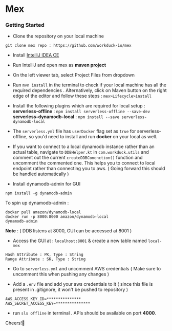 # Mex

### Getting Started

- Clone the repository on your local machine
```
git clone mex repo : https://github.com/workduck-io/mex
```


- Install [IntelliJ IDEA CE](https://www.jetbrains.com/idea/download/#section=mac)


- Run IntelliJ and open mex as **maven project**


- On the left viewer tab, select Project Files from dropdown


- Run `mvn install` in the terminal to check if your local machine has all the required dependencies . Alternatively, click on  Maven button on the right edge of the editor and follow these steps : `mex>Lifecycle>install`


- Install the following plugins which are required for local setup :
**serverless-offline** : `npm install serverless-offline --save-dev` <br>
**serverless-dynamodb-local** : `npm install --save serverless-dynamodb-local`



- The `serverless.yml` file has `userDocker` flag set as `true` for serverless-offline, so you'd need to install and run **docker** on your local as well.


- If you want to connect to a local dynamodb instance rather than an actual table,
navigate to `DDBHelper.kt` in `com.workduck.utils`  and comment out the current `createDDBConenction()` function and uncomment the commented one. This helps you to connect to local endpoint rather than connecting you to aws. ( Going forward this should be handled automatically )


- Install dynamodb-admin for GUI
```
npm install -g dynamodb-admin
```
To spin up dynamodb-admin :
```
docker pull amazon/dynamodb-local
docker run -p 8000:8000 amazon/dynamodb-local
dynamodb-admin
```
**Note** : ( DDB listens at 8000, GUI can be accessed at 8001 )


- Access the GUI at : `localhost:8001` & create a new table named `local-mex`
```
Hash Attribute : PK, Type : String
Range Attribute : SK, Type : String
```

- Go to `serverless.yml` and uncomment AWS credentials ( Make sure to uncomment this when pushing any changes )

- Add a `.env` file and add your aws credentials to it ( since this file is present in .gitignore, it won't be pushed to repository )

```
AWS_ACCESS_KEY_ID=***************
AWS_SECRET_ACCESS_KEY=***************

```

- run `sls offline` in terminal . APIs should be available on port **4000**. 

Cheers!🍻
